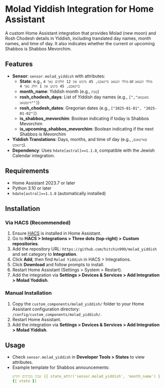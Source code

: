 # Molad Yiddish Integration for Home Assistant

A custom Home Assistant integration that provides Molad (new moon) and Rosh Chodesh details in Yiddish, including translated day names, month names, and time of day. It also indicates whether the current or upcoming Shabbos is Shabbos Mevorchim.

## Features

- **Sensor**: `sensor.molad_yiddish` with attributes:
  - **State**: e.g., `מולד זונטאג ביינאכט, 45 מינוט און 12 חלקים נאך 4` or `מולד זונטאג ביינאכט, 45 מינוט און 1 חלק נאך 4`
  - **month_name**: Yiddish month (e.g., `טבת`)
  - **rosh_chodesh_days**: List of Yiddish day names (e.g., `["מאנטאג", "דינסטאג"]`)
  - **rosh_chodesh_dates**: Gregorian dates (e.g., `["2025-01-01", "2025-01-02"]`)
  - **is_shabbos_mevorchim**: Boolean indicating if today is Shabbos Mevorchim
  - **is_upcoming_shabbos_mevorchim**: Boolean indicating if the next Shabbos is Mevorchim
- **Yiddish Translations**: Days, months, and time of day (e.g., `פארטאגס`, `ביינאכט`).
- **Dependency**: Uses `hdate[astral]==1.1.0`, compatible with the Jewish Calendar integration.

## Requirements

- Home Assistant 2023.7 or later
- Python 3.10 or later
- `hdate[astral]==1.1.0` (automatically installed)

## Installation

### Via HACS (Recommended)

1. Ensure [HACS](https://hacs.xyz/) is installed in Home Assistant.
2. Go to **HACS > Integrations > Three dots (top-right) > Custom repositories**.
3. Add the repository URL: `https://github.com/hitchin999/molad_yiddish` and set category to **Integration**.
4. Click **Add**, then find `Molad Yiddish` in HACS > Integrations.
5. Click **Download** and follow prompts to install.
6. Restart Home Assistant (Settings > System > Restart).
7. Add the integration via **Settings > Devices & Services > Add Integration > Molad Yoddish**.

### Manual Installation

1. Copy the `custom_components/molad_yiddish/` folder to your Home Assistant configuration directory: `/config/custom_components/molad_yiddish/`.
2. Restart Home Assistant.
3. Add the integration via **Settings > Devices & Services > Add Integration > Molad Yiddish**.

## Usage

- Check `sensor.molad_yiddish` in **Developer Tools > States** to view attributes.
- Example template for Shabbos announcements:
  ```yaml
  שבת מברכים חודש {{ state_attr('sensor.molad_yiddish', 'month_name') }} - ראש חודש, {{ state_attr('sensor.molad_yiddish', 'rosh_chodesh_days') | join(' און ') }}
  {{ state }}
